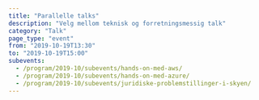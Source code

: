 ```yaml
---
title: "Parallelle talks"
description: "Velg mellom teknisk og forretningsmessig talk"
category: "Talk"
page_type: "event"
from: "2019-10-19T13:30"
to: "2019-10-19T15:00"
subevents:
  - /program/2019-10/subevents/hands-on-med-aws/
  - /program/2019-10/subevents/hands-on-med-azure/
  - /program/2019-10/subevents/juridiske-problemstillinger-i-skyen/
---
```


 